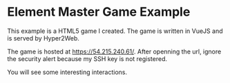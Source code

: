 # Element Master Game Example
This example is a HTML5 game I created. The game is written in VueJS and is served by Hyper2Web.

The game is hosted at https://54.215.240.61/. After openning the url, ignore the security alert because my SSH key is not registered.

You will see some interesting interactions.

